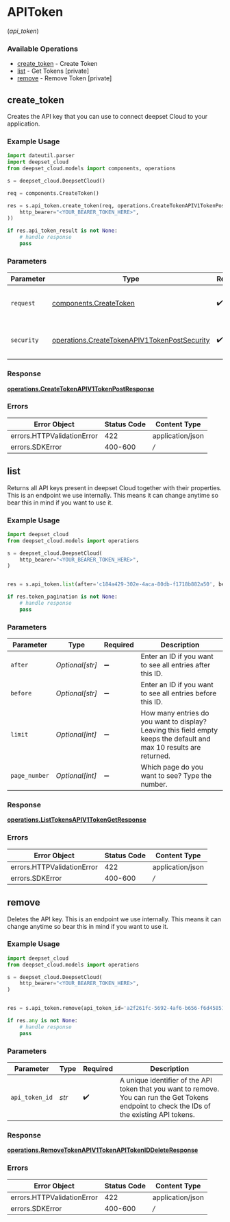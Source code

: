 # APIToken
(*api_token*)

### Available Operations

* [create_token](#create_token) - Create Token
* [list](#list) - Get Tokens [private]
* [remove](#remove) - Remove Token [private]

## create_token

Creates the API key that you can use to connect deepset Cloud to your application.

### Example Usage

```python
import dateutil.parser
import deepset_cloud
from deepset_cloud.models import components, operations

s = deepset_cloud.DeepsetCloud()

req = components.CreateToken()

res = s.api_token.create_token(req, operations.CreateTokenAPIV1TokenPostSecurity(
    http_bearer="<YOUR_BEARER_TOKEN_HERE>",
))

if res.api_token_result is not None:
    # handle response
    pass
```

### Parameters

| Parameter                                                                                                    | Type                                                                                                         | Required                                                                                                     | Description                                                                                                  |
| ------------------------------------------------------------------------------------------------------------ | ------------------------------------------------------------------------------------------------------------ | ------------------------------------------------------------------------------------------------------------ | ------------------------------------------------------------------------------------------------------------ |
| `request`                                                                                                    | [components.CreateToken](../../models/components/createtoken.md)                                             | :heavy_check_mark:                                                                                           | The request object to use for the request.                                                                   |
| `security`                                                                                                   | [operations.CreateTokenAPIV1TokenPostSecurity](../../models/operations/createtokenapiv1tokenpostsecurity.md) | :heavy_check_mark:                                                                                           | The security requirements to use for the request.                                                            |


### Response

**[operations.CreateTokenAPIV1TokenPostResponse](../../models/operations/createtokenapiv1tokenpostresponse.md)**
### Errors

| Error Object               | Status Code                | Content Type               |
| -------------------------- | -------------------------- | -------------------------- |
| errors.HTTPValidationError | 422                        | application/json           |
| errors.SDKError            | 400-600                    | */*                        |

## list

Returns all API keys present in deepset Cloud together with their properties. This is an endpoint we use internally. This means it can change anytime so bear this in mind if you want to use it.

### Example Usage

```python
import deepset_cloud
from deepset_cloud.models import operations

s = deepset_cloud.DeepsetCloud(
    http_bearer="<YOUR_BEARER_TOKEN_HERE>",
)


res = s.api_token.list(after='c184a429-302e-4aca-80db-f1718b882a50', before='80555741-9e79-40e2-b205-5dd402eb66ec', limit=173090, page_number=951993)

if res.token_pagination is not None:
    # handle response
    pass
```

### Parameters

| Parameter                                                                                                            | Type                                                                                                                 | Required                                                                                                             | Description                                                                                                          |
| -------------------------------------------------------------------------------------------------------------------- | -------------------------------------------------------------------------------------------------------------------- | -------------------------------------------------------------------------------------------------------------------- | -------------------------------------------------------------------------------------------------------------------- |
| `after`                                                                                                              | *Optional[str]*                                                                                                      | :heavy_minus_sign:                                                                                                   | Enter an ID if you want to see all entries after this ID.                                                            |
| `before`                                                                                                             | *Optional[str]*                                                                                                      | :heavy_minus_sign:                                                                                                   | Enter an ID if you want to see all entries before this ID.                                                           |
| `limit`                                                                                                              | *Optional[int]*                                                                                                      | :heavy_minus_sign:                                                                                                   | How many entries do you want to display? Leaving this field empty keeps the default and max 10 results are returned. |
| `page_number`                                                                                                        | *Optional[int]*                                                                                                      | :heavy_minus_sign:                                                                                                   | Which page do you want to see? Type the number.                                                                      |


### Response

**[operations.ListTokensAPIV1TokenGetResponse](../../models/operations/listtokensapiv1tokengetresponse.md)**
### Errors

| Error Object               | Status Code                | Content Type               |
| -------------------------- | -------------------------- | -------------------------- |
| errors.HTTPValidationError | 422                        | application/json           |
| errors.SDKError            | 400-600                    | */*                        |

## remove

Deletes the API key. This is an endpoint we use internally. This means it can change anytime so bear this in mind if you want to use it.

### Example Usage

```python
import deepset_cloud
from deepset_cloud.models import operations

s = deepset_cloud.DeepsetCloud(
    http_bearer="<YOUR_BEARER_TOKEN_HERE>",
)


res = s.api_token.remove(api_token_id='a2f261fc-5692-4af6-b656-f6d45851282a')

if res.any is not None:
    # handle response
    pass
```

### Parameters

| Parameter                                                                                                                                      | Type                                                                                                                                           | Required                                                                                                                                       | Description                                                                                                                                    |
| ---------------------------------------------------------------------------------------------------------------------------------------------- | ---------------------------------------------------------------------------------------------------------------------------------------------- | ---------------------------------------------------------------------------------------------------------------------------------------------- | ---------------------------------------------------------------------------------------------------------------------------------------------- |
| `api_token_id`                                                                                                                                 | *str*                                                                                                                                          | :heavy_check_mark:                                                                                                                             | A unique identifier of the API token that you want to remove. You can run the Get Tokens endpoint to check the IDs of the existing API tokens. |


### Response

**[operations.RemoveTokenAPIV1TokenAPITokenIDDeleteResponse](../../models/operations/removetokenapiv1tokenapitokeniddeleteresponse.md)**
### Errors

| Error Object               | Status Code                | Content Type               |
| -------------------------- | -------------------------- | -------------------------- |
| errors.HTTPValidationError | 422                        | application/json           |
| errors.SDKError            | 400-600                    | */*                        |
